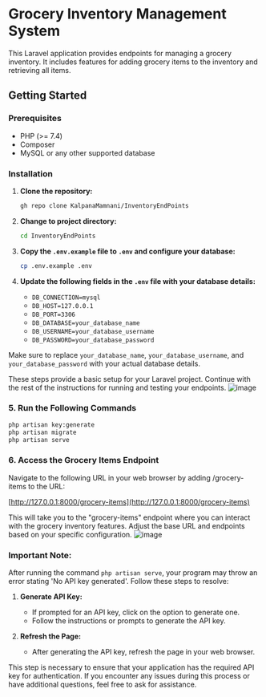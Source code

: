 # Grocery Inventory Management System

This Laravel application provides endpoints for managing a grocery inventory. It includes features for adding grocery items to the inventory and retrieving all items.

## Getting Started

### Prerequisites

- PHP (>= 7.4)
- Composer
- MySQL or any other supported database

### Installation

1. **Clone the repository:**
   ```bash
   gh repo clone KalpanaMamnani/InventoryEndPoints
   ```

2. **Change to project directory:**
   ```bash
   cd InventoryEndPoints
   ```

3. **Copy the `.env.example` file to `.env` and configure your database:**
   ```bash
   cp .env.example .env
   ```

4. **Update the following fields in the `.env` file with your database details:**
   - `DB_CONNECTION=mysql`
   - `DB_HOST=127.0.0.1`
   - `DB_PORT=3306`
   - `DB_DATABASE=your_database_name`
   - `DB_USERNAME=your_database_username`
   - `DB_PASSWORD=your_database_password`

Make sure to replace `your_database_name`, `your_database_username`, and `your_database_password` with your actual database details.

These steps provide a basic setup for your Laravel project. Continue with the rest of the instructions for running and testing your endpoints.
![image](https://github.com/KalpanaMamnani/InventoryEndPoints/assets/37242267/ae842b59-046a-4455-a1e9-e8ba77eeb9c8)
### 5. Run the Following Commands

```bash
php artisan key:generate
php artisan migrate
php artisan serve
```

### 6. Access the Grocery Items Endpoint

Navigate to the following URL in your web browser by adding /grocery-items to the URL:

[http://127.0.0.1:8000/grocery-items](http://127.0.0.1:8000/grocery-items)

This will take you to the "grocery-items" endpoint where you can interact with the grocery inventory features. Adjust the base URL and endpoints based on your specific configuration.
![image](https://github.com/KalpanaMamnani/InventoryEndPoints/assets/37242267/ae4e5013-33c6-4398-9ce3-4ef12f510fd4)

### Important Note:

After running the command `php artisan serve`, your program may throw an error stating 'No API key generated'. Follow these steps to resolve:

1. **Generate API Key:**
   - If prompted for an API key, click on the option to generate one.
   - Follow the instructions or prompts to generate the API key.

2. **Refresh the Page:**
   - After generating the API key, refresh the page in your web browser.

This step is necessary to ensure that your application has the required API key for authentication. If you encounter any issues during this process or have additional questions, feel free to ask for assistance.
